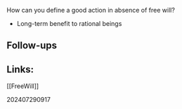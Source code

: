 How can you define a good action in absence of free will?
- Long-term benefit to rational beings


## Follow-ups


## Links: 
[[FreeWill]]



202407290917
